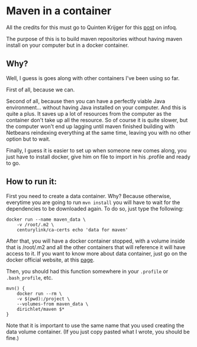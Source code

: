 # Maven in a container

All the credits for this must go to Quinten Krijger for this [post](http://www.infoq.com/articles/docker-executable-images) on infoq.

The purpose of this is to build maven repositories without having maven install on your computer but in a docker container.

## Why?
Well, I guess is goes along with other containers I've been using so far.

First of all, because we can.

Second of all, because then you can have a perfectly viable Java environment... without having Java installed on your computer. And this is quite a plus. It saves up a lot of resources from the computer as the container don't take up all the resource. So of course it is quite slower, but the computer won't end up lagging until maven finished building with Netbeans reindexing everything at the same time, leaving you with no other option but to wait.

Finally, I guess it is easier to set up when someone new comes along, you just have to install docker, give him on file to import in his .profile and ready to go.

## How to run it:

First you need to create a data container. Why? Because otherwise, everytime you are going to run `mvn install` you will have to wait for the dependencies to be downloaded again.
To do so, just type the following:

```
docker run --name maven_data \
    -v /root/.m2 \
    centurylink/ca-certs echo 'data for maven'
```

After that, you will have a docker container stopped, with a volume inside that is /root/.m2 and all the other containers that will reference it will have access to it.
If you want to know more about data container, just go on the docker official website, at this [page](https://docs.docker.com/engine/userguide/dockervolumes/).

Then, you should had this function somewhere in your `.profile` or `.bash_profile`, etc.

```
mvn() {
    docker run --rm \
    -v $(pwd):/project \
    --volumes-from maven_data \
    dirichlet/maven $*
}
```

Note that it is important to use the same name that you used creating the data volume container. (If you just copy pasted what I wrote, you should be fine.)
